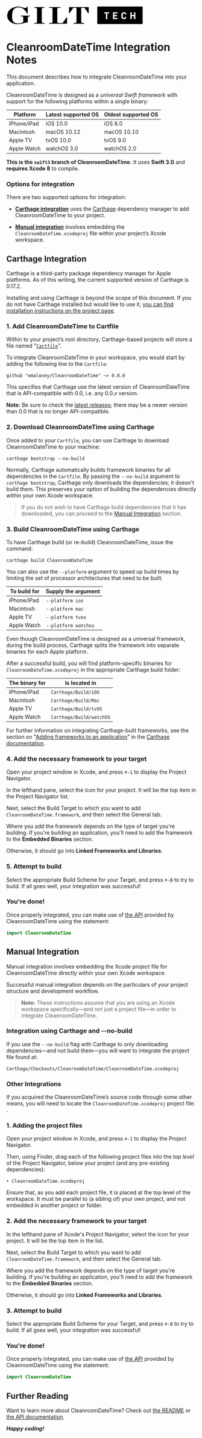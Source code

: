![Gilt Tech logo](https://raw.githubusercontent.com/gilt/Cleanroom/swift3/Assets/gilt-tech-logo.png)

# CleanroomDateTime Integration Notes

This document describes how to integrate CleanroomDateTime into your application.

CleanroomDateTime is designed as a *universal Swift framework* with support for the following platforms within a single binary:

Platform|Latest supported OS|Oldest supported OS
--------|-------------------|-------------------
iPhone/iPad|iOS 10.0|iOS 8.0
Macintosh|macOS 10.12|macOS 10.10
Apple TV|tvOS 10.0|tvOS 9.0
Apple Watch|watchOS 3.0|watchOS 2.0

**This is the `swift3` branch of CleanroomDateTime.** It uses **Swift 3.0** and **requires Xcode 8** to compile.

### Options for integration

There are two supported options for integration:

- **[Carthage integration](#carthage-integration)** uses the [Carthage](https://github.com/Carthage/Carthage) dependency manager to add CleanroomDateTime to your project.

- **[Manual integration](#manual-integration)** involves embedding the `CleanroomDateTime.xcodeproj` file within your project’s Xcode workspace.

## Carthage Integration

Carthage is a third-party package dependency manager for Apple platforms. As of this writing, the current supported version of Carthage is 0.17.2.

Installing and using Carthage is beyond the scope of this document. If you do not have Carthage installed but would like to use it, [you can find installation instructions on the project page](https://github.com/Carthage/Carthage#installing-carthage). 

### 1. Add CleanroomDateTime to Cartfile

Within to your project’s root directory, Carthage-based projects will store a file named "[`Cartfile`](https://github.com/Carthage/Carthage/blob/master/Documentation/Artifacts.md#cartfile)".

To integrate CleanroomDateTime in your workspace, you would start by adding the following line to the `Cartfile`:

```
github "emaloney/CleanroomDateTime" ~> 0.0.0
```

This specifies that Carthage use the latest version of CleanroomDateTime that is API-compatible with 0.0, i.e. any 0.0.*x* version.

**Note:** Be sure to check the [latest releases](https://github.com/emaloney/CleanroomDateTime/releases); there may be a newer version than 0.0 that is no longer API-compatible.

### 2. Download CleanroomDateTime using Carthage

Once added to your `Cartfile`, you can use Carthage to download CleanroomDateTime to your machine:

```
carthage bootstrap --no-build
```

Normally, Carthage automatically builds framework binaries for all dependencies in the `Cartfile`. By passing the `--no-build` argument to `carthage bootstrap`, Carthage only downloads the dependencies; it doesn't build them. This preserves your option of building the dependencies directly within your own Xcode workspace.

> If you do not wish to have Carthage build dependencies that it has downloaded, you can proceed to the [Manual Integration](#manual-integration) section.

### 3. Build CleanroomDateTime using Carthage

To have Carthage build (or re-build) CleanroomDateTime, issue the command:

```
carthage build CleanroomDateTime
```

You can also use the `--platform` argument to speed up build times by limiting the set of processor architectures that need to be built.

To build for|Supply the argument
------------|-------------------
iPhone/iPad|`--platform ios`
Macintosh|`--platform mac`
Apple TV|`--platform tvos`
Apple Watch|`--platform watchos`


Even though CleanroomDateTime is designed as a universal framework, during the build process, Carthage splits the framework into separate binaries for each Apple platform.

After a successful build, you will find platform-specific binaries for `CleanroomDateTime.xcodeproj` in the appropriate Carthage build folder:

The binary for|Is located in
--------------|-------------
iPhone/iPad|`Carthage/Build/iOS`
Macintosh|`Carthage/Build/Mac`
Apple TV|`Carthage/Build/tvOS`
Apple Watch|`Carthage/Build/watchOS`


For further information on integrating Carthage-built frameworks, see the section on "[Adding frameworks to an application](https://github.com/Carthage/Carthage#adding-frameworks-to-an-application)" in the [Carthage documentation](https://github.com/Carthage/Carthage#carthage--).

### 4. Add the necessary framework to your target

Open your project window in Xcode, and press `⌘-1` to display the Project Navigator.

In the lefthand pane, select the icon for your project. It will be the top item in the Project Navigator list.

Next, select the Build Target to which you want to add `CleanroomDateTime.framework`, and then select the General tab.

Where you add the framework depends on the type of target you're building. If you're building an application, you'll need to add the framework to the **Embedded Binaries** section.

Otherwise, it should go into **Linked Frameworks and Libraries**.


### 5. Attempt to build

Select the appropriate Build Scheme for your Target, and press `⌘-B` to try to build. If all goes well, your integration was successful!

### You're done!

Once properly integrated, you can make use of [the API](https://rawgit.com/emaloney/CleanroomDateTime/swift3/Documentation/API/index.html) provided by CleanroomDateTime using the statement:

```swift
import CleanroomDateTime
```

## Manual Integration

Manual integration involves embedding the Xcode project file for CleanroomDateTime directly within your own Xcode workspace.

Successful manual integration depends on the particulars of your project structure and development workflow.

> **Note:** These instructions assume that you are using an Xcode workspace specifically—and not just a project file—in order to integrate CleanroomDateTime.

### Integration using Carthage and --no-build

If you use the `--no-build` flag with Carthage to only downloading dependencies—and not build them—you will want to integrate the project file found at:

```
Carthage/Checkouts/CleanroomDateTime/CleanroomDateTime.xcodeproj
```

### Other Integrations

If you acquired the CleanroomDateTime’s source code through some other means, you will need to locate the `CleanroomDateTime.xcodeproj` project file: .

### 1. Adding the project files

Open your project window in Xcode, and press `⌘-1` to display the Project Navigator.

Then, using Finder, drag each of the following project files into the *top level* of the Project Navigator, below your project (and any pre-existing dependencies):

```
• CleanroomDateTime.xcodeproj
```

Ensure that, as you add each project file, it is placed at the top level of the workspace. It must be parallel to (a sibling of) your own project, and not embedded in another project or folder.

### 2. Add the necessary framework to your target

In the lefthand pane of Xcode's Project Navigator, select the icon for your project. It will be the top item in the list.

Next, select the Build Target to which you want to add `CleanroomDateTime.framework`, and then select the General tab.

Where you add the framework depends on the type of target you're building. If you're building an application, you'll need to add the framework to the **Embedded Binaries** section.

Otherwise, it should go into **Linked Frameworks and Libraries**.


### 3. Attempt to build

Select the appropriate Build Scheme for your Target, and press `⌘-B` to try to build. If all goes well, your integration was successful!

### You're done!

Once properly integrated, you can make use of [the API](https://rawgit.com/emaloney/CleanroomDateTime/swift3/Documentation/API/index.html) provided by CleanroomDateTime using the statement:

```swift
import CleanroomDateTime
```

## Further Reading

Want to learn more about CleanroomDateTime? Check out [the README](https://github.com/emaloney/CleanroomDateTime/blob/swift3/README.md) or [the API documentation](https://rawgit.com/emaloney/CleanroomDateTime/swift3/Documentation/API/index.html).

**_Happy coding!_**
